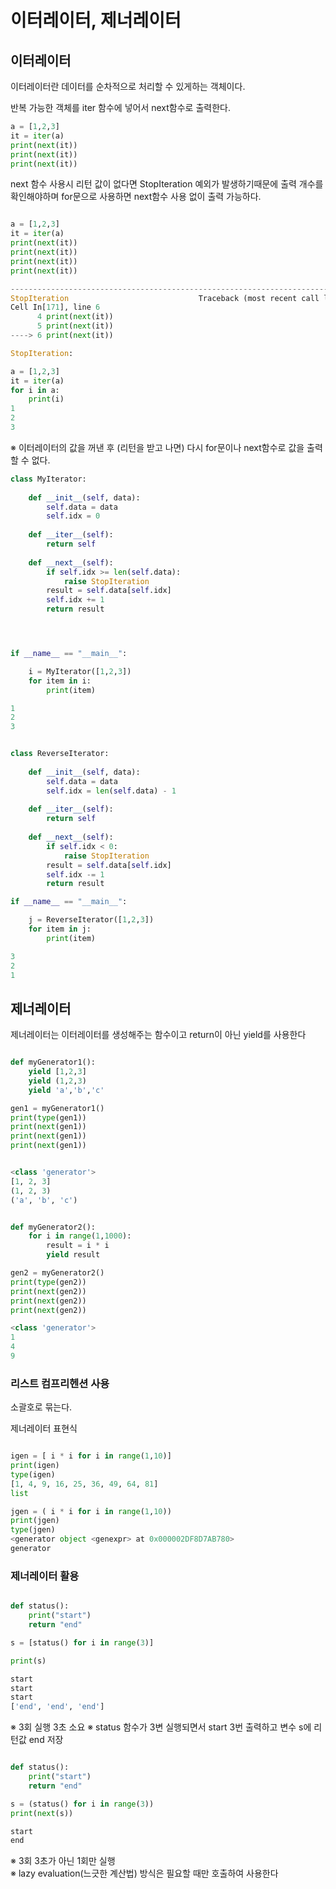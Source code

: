 # 이터레이터, 제너레이터

## 이터레이터

이터레이터란 데이터를 순차적으로 처리할 수 있게하는 객체이다.

반복 가능한 객체를 iter 함수에 넣어서 next함수로 출력한다.

``` python
a = [1,2,3]
it = iter(a)
print(next(it))
print(next(it))
print(next(it))
```

next 함수 사용시 리턴 값이 없다면 StopIteration 예외가 발생하기때문에 출력 개수를 확인해야하며 for문으로 사용하면 next함수 사용 없이 출력 가능하다.

``` python

a = [1,2,3]
it = iter(a)
print(next(it))
print(next(it))
print(next(it))
print(next(it))

---------------------------------------------------------------------------
StopIteration                             Traceback (most recent call last)
Cell In[171], line 6
      4 print(next(it))
      5 print(next(it))
----> 6 print(next(it))

StopIteration:                       
```

``` python
a = [1,2,3]
it = iter(a)
for i in a:
    print(i)
1
2
3
```

※ 이터레이터의 값을 꺼낸 후 (리턴을 받고 나면) 다시 for문이나 next함수로 값을 출력할 수 없다.








``` python
class MyIterator:
    
    def __init__(self, data):
        self.data = data
        self.idx = 0
        
    def __iter__(self):
        return self
        
    def __next__(self):
        if self.idx >= len(self.data):
            raise StopIteration
        result = self.data[self.idx]
        self.idx += 1
        return result




if __name__ == "__main__":

    i = MyIterator([1,2,3])
    for item in i:
        print(item)

1
2
3

```

``` python

class ReverseIterator:
    
    def __init__(self, data):
        self.data = data
        self.idx = len(self.data) - 1
        
    def __iter__(self):
        return self
        
    def __next__(self):
        if self.idx < 0:
            raise StopIteration
        result = self.data[self.idx]
        self.idx -= 1
        return result

if __name__ == "__main__":

    j = ReverseIterator([1,2,3])
    for item in j:
        print(item)

3
2
1

```




## 제너레이터

제너레이터는 이터레이터를 생성해주는 함수이고 return이 아닌 yield를 사용한다


``` python

def myGenerator1():
    yield [1,2,3]
    yield (1,2,3)
    yield 'a','b','c'

gen1 = myGenerator1()
print(type(gen1))
print(next(gen1))
print(next(gen1))
print(next(gen1))


<class 'generator'>
[1, 2, 3]
(1, 2, 3)
('a', 'b', 'c')
```

``` python

def myGenerator2():
    for i in range(1,1000):
        result = i * i
        yield result

gen2 = myGenerator2()
print(type(gen2))
print(next(gen2))
print(next(gen2))
print(next(gen2))

<class 'generator'>
1
4
9
```


### 리스트 컴프리헨션 사용

소괄호로 묶는다.

제너레이터 표현식 



``` python

igen = [ i * i for i in range(1,10)]
print(igen)
type(igen)
[1, 4, 9, 16, 25, 36, 49, 64, 81]
list

```
``` python
jgen = ( i * i for i in range(1,10))
print(jgen)
type(jgen)
<generator object <genexpr> at 0x000002DF8D7AB780>
generator
```


### 제너레이터 활용

``` python

def status():
    print("start")
    return "end"

s = [status() for i in range(3)]

print(s)

start
start
start
['end', 'end', 'end']

```
※ 3회 실행 3초 소요 
※ status 함수가 3변 실행되면서 start 3번 출력하고 변수 s에 리턴값 end 저장


``` python

def status():
    print("start")
    return "end"

s = (status() for i in range(3))
print(next(s))

start
end


```
※ 3회 3초가 아닌 1회만 실행  
※ lazy evaluation(느긋한 계산법) 방식은 필요할 때만 호출하여 사용한다



